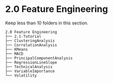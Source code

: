 # 2.0 Feature Engineering

Keep less than 10 folders in this section.

```
2.0 Feature Engineering
├── 2.1-Tutorial
├── ClusteringAnalysis
├── CorrelationAnalysis
├── KMeans
├── MACD
├── PrincipalComponentAnalysis
├── RegressionLineSlope
├── TechnicalAnalysis
├── VariableImportance
└── Volatility
```

